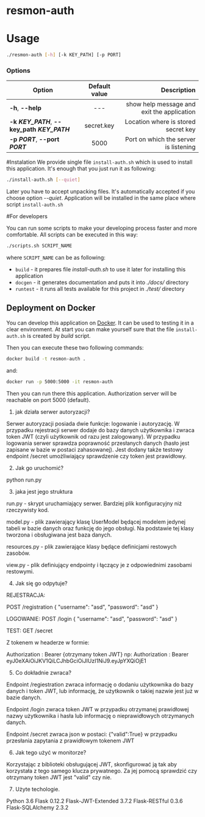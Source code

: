 # resmon-auth

# Usage

```bash
./resmon-auth [-h] [-k KEY_PATH] [-p PORT]
```

### Options
| Option                                       | Default value | Description                                |
| -------------------------------------------- |:-------------:| ------------------------------------------:|
| **-h**, **--help**                           | ---           | show help message and exit the application |
| **-k _KEY_PATH_**, **--key_path _KEY_PATH_** | secret.key    | Location where is stored secret key        |
| **-p _PORT_**, **--port _PORT_**             | 5000          | Port on which the server is listening      |

#Instalation
We provide single file `install-auth.sh` which is used to install this application. It's enough that you just run it as following:
```bash
./install-auth.sh [--quiet]
```
Later you have to accept unpacking files. It's automatically accepted if you choose option _--quiet_.
Application will be installed in the same place where script `install-auth.sh`

#For developers

You can run some scripts to make your developing process faster and more comfortable.
All scripts can be executed in this way:
```bash
./scripts.sh SCRIPT_NAME
```
where `SCRIPT_NAME` can be as following:
* `build` - it prepares file _install-auth.sh_ to use it later for installing this application
* `docgen` - it generates documentation and puts it into _./docs/_ directory
* `runtest` - it runs all tests available for this project in _./test/_ directory

## Deployment on Docker
You can develop this application on [Docker](https://docs.docker.com). It can be used to testing it in a clear environment. 
At start you can make yourself sure that the file `install-auth.sh` is created by _build_ script.

Then you can execute these two following commands:
```bash
docker build -t resmon-auth .
```
and:
```bash
docker run -p 5000:5000 -it resmon-auth
```
Then you can run there this application. 
Authorization server will be reachable on port 5000 (default).

1. jak działa serwer autoryzacji?

Serwer autoryzacji posiada dwie funkcje: logowanie i autoryzację. 
W przypadku rejestracji serwer dodaje do bazy danych użytkownika i zwraca token JWT (czyli użytkownik od razu jest zalogowany).
W przypadku logowania serwer sprawdza poprawność przesłanych danych (hasło jest zapisane w bazie w postaci zahasowanej).
Jest dodany także testowy endpoint /secret umożliwiający sprawdzenie czy token jest prawidłowy.

2. Jak go uruchomić?

python run.py

3. jaka jest jego struktura

run.py - skrypt uruchamiający serwer. Bardziej plik konfiguracyjny niż rzeczywisty kod.

model.py - plik zawierający klasę UserModel będącej modelem jedynej tabeli w bazie danych oraz funkcję do jego obsługi.
Na podstawie tej klasy tworzona i obsługiwana jest baza danych.

resources.py - plik zawierające klasy będące definicjami restowych zasobów. 

view.py - plik definiujący endpointy i łączący je z odpowiednimi zasobami restowymi.


4. Jak się go odpytuje?


REJESTRACJA:

POST /registration
{
    "username": "asd",
    "password": "asd"
}


LOGOWANIE:
POST /login
{
    "username": "asd",
    "password": "asd"
}

TEST:
GET /secret

Z tokenem w headerze w formie:

Authorization : Bearer {otrzymany token JWT}
np:
Authorization : Bearer eyJ0eXAiOiJKV1QiLCJhbGciOiJIUzI1NiJ9.eyJpYXQiOjE1


5. Co dokładnie zwraca?

Endpoint /regiestration zwraca informację o dodaniu użytkownika do bazy danych i token JWT, lub informację, że użytkownik o takiej nazwie jest już w 
bazie danych.

Endpoint /login zwraca token JWT w przypadku otrzymanej prawidłowej nazwy użytkownika i hasła lub informację o nieprawidłowych otrzymanych danych.

Endpoint /secret zwraca json w postaci: {"valid":True} w przypadku przesłania zapytania z prawidłowym tokenem JWT


6. Jak tego użyć w monitorze?

Korzystając z biblioteki obsługującej JWT, skonfigurować ją tak aby korzystała z tego samego klucza prywatnego. 
Za jej pomocą sprawdzić czy otrzymany token JWT jest "valid" czy nie.

7. Użyte techologie.

Python 3.6
Flask 0.12.2
Flask-JWT-Extended 3.7.2
Flask-RESTful 0.3.6
Flask-SQLAlchemy 2.3.2
